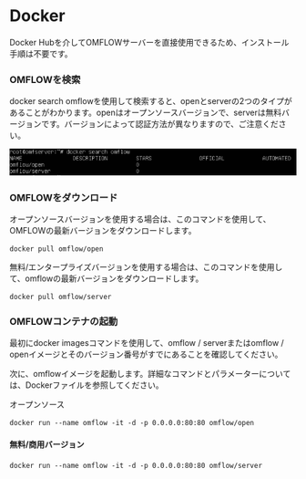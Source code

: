 # Docker

Docker Hubを介してOMFLOWサーバーを直接使用できるため、インストール手順は不要です。

### OMFLOWを検索

docker search omflowを使用して検索すると、openとserverの2つのタイプがあることがわかります。openはオープンソースバージョンで、serverは無料バージョンです。バージョンによって認証方法が異なりますので、ご注意ください。

![](<../.gitbook/assets/tu-pian- (2).png>)

### OMFLOWをダウンロード

オープンソースバージョンを使用する場合は、このコマンドを使用して、OMFLOWの最新バージョンをダウンロードします。

```
docker pull omflow/open
```

無料/エンタープライズバージョンを使用する場合は、このコマンドを使用して、omflowの最新バージョンをダウンロードします。

```
docker pull omflow/server
```

### OMFLOWコンテナの起動

最初にdocker imagesコマンドを使用して、omflow / serverまたはomflow / openイメージとそのバージョン番号がすでにあることを確認してください。

次に、omflowイメージを起動します。詳細なコマンドとパラメーターについては、Dockerファイルを参照してください。

オープンソース

```
docker run --name omflow -it -d -p 0.0.0.0:80:80 omflow/open
```

#### 無料/商用バージョン

```
docker run --name omflow -it -d -p 0.0.0.0:80:80 omflow/server
```
